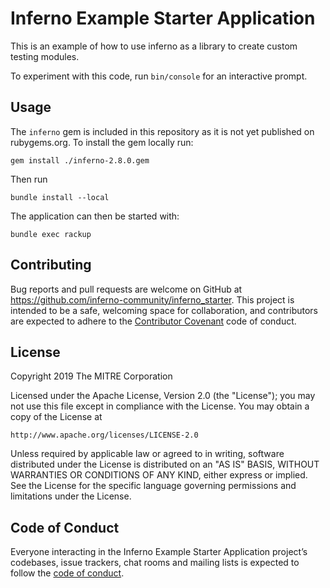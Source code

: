 # Inferno Example Starter Application

This is an example of how to use inferno as a library to create custom testing modules.

To experiment with this code, run `bin/console` for an interactive prompt.

## Usage

The `inferno` gem is included in this repository as it is not yet published on rubygems.org.  To install the gem locally run:

`gem install ./inferno-2.8.0.gem`

Then run

`bundle install --local`

The application can then be started with:

`bundle exec rackup`

## Contributing

Bug reports and pull requests are welcome on GitHub at https://github.com/inferno-community/inferno_starter.
This project is intended to be a safe, welcoming space for collaboration, and contributors are expected to adhere to the [Contributor Covenant](http://contributor-covenant.org) code of conduct.

## License

Copyright 2019 The MITRE Corporation

Licensed under the Apache License, Version 2.0 (the "License"); you may not use this file except in compliance with the License. You may obtain a copy of the License at
```
http://www.apache.org/licenses/LICENSE-2.0
```
Unless required by applicable law or agreed to in writing, software distributed under the License is distributed on an "AS IS" BASIS, WITHOUT WARRANTIES OR CONDITIONS OF ANY KIND, either express or implied. See the License for the specific language governing permissions and limitations under the License.

## Code of Conduct

Everyone interacting in the Inferno Example Starter Application project’s codebases, issue trackers, chat rooms and mailing lists is expected to follow the [code of conduct](https://github.com/inferno-community/inferno_starter/blob/master/CODE_OF_CONDUCT.md).
